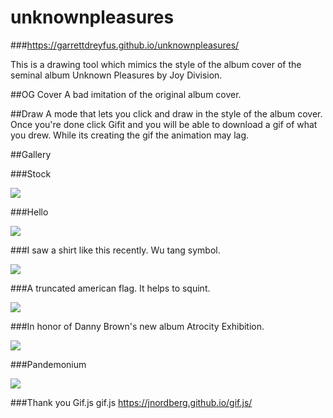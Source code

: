 # unknownpleasures
###https://garrettdreyfus.github.io/unknownpleasures/

This is a drawing tool which mimics the style of the album cover of the seminal album Unknown Pleasures by Joy Division.

##OG Cover
A bad imitation of the original album cover.

##Draw
A mode that lets you click and draw in the style of the album cover. Once you're done click Gifit and you will be able to download a gif of what you drew. While its creating the gif the animation may lag.

##Gallery

###Stock 

![](http://imgur.com/NLxJzQF.gif)

###Hello

![](http://imgur.com/9A53lxP.gif)

###I saw a shirt like this recently. Wu tang symbol. 

![](http://imgur.com/Xt5PwWZ.gif)

###A truncated american flag. It helps to squint.

![](http://imgur.com/qODC1Fn.gif)

###In honor of Danny Brown's new album Atrocity Exhibition.

![](http://imgur.com/Fby3Ulq.gif)

###Pandemonium

![](http://imgur.com/kAlhRdG.gif)

###Thank you Gif.js
gif.js https://jnordberg.github.io/gif.js/



